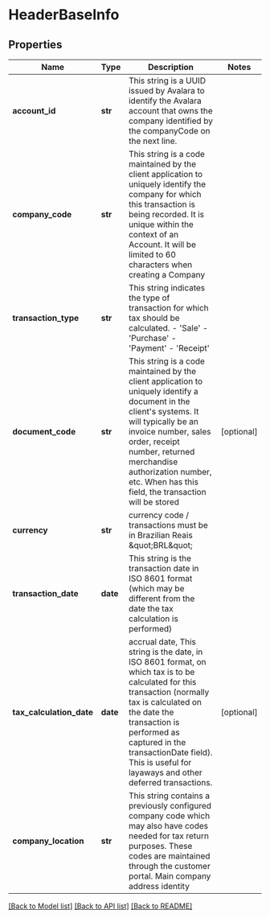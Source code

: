 # HeaderBaseInfo

## Properties
Name | Type | Description | Notes
------------ | ------------- | ------------- | -------------
**account_id** | **str** | This string is a UUID issued by Avalara to identify the Avalara account that owns the company identified by the companyCode on the next line. | 
**company_code** | **str** | This string is a code maintained by the client application to uniquely identify the company for which this transaction is being recorded. It is unique within the context of an Account. It will be limited to 60 characters when creating a Company | 
**transaction_type** | **str** | This string indicates the type of transaction for which tax should be calculated. - &#39;Sale&#39; - &#39;Purchase&#39; - &#39;Payment&#39; - &#39;Receipt&#39;  | 
**document_code** | **str** | This string is a code maintained by the client application to uniquely identify a document in the client&#39;s systems. It will typically be an invoice number, sales order, receipt number, returned merchandise authorization number, etc. When has this field, the transaction will be stored | [optional] 
**currency** | **str** | currency code / transactions must be in Brazilian Reais \&quot;BRL\&quot; | 
**transaction_date** | **date** | This string is the transaction date in ISO 8601 format (which may be different from the date the tax calculation is performed) | 
**tax_calculation_date** | **date** | accrual date, This string is the date, in ISO 8601 format, on which tax is to be calculated for this transaction (normally tax is calculated on the date the transaction is performed as captured in the transactionDate field). This is useful for layaways and other deferred transactions. | [optional] 
**company_location** | **str** | This string contains a previously configured company code which may also have codes needed for tax return purposes. These codes are maintained through the customer portal. Main company address identity | 

[[Back to Model list]](../README.md#documentation-for-models) [[Back to API list]](../README.md#documentation-for-api-endpoints) [[Back to README]](../README.md)


